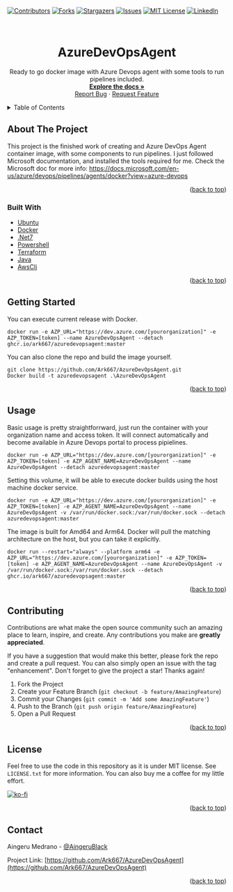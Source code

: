 
<!-- PROJECT SHIELDS -->
<!--
*** I'm using markdown "reference style" links for readability.
*** Reference links are enclosed in brackets [ ] instead of parentheses ( ).
*** See the bottom of this document for the declaration of the reference variables
*** for contributors-url, forks-url, etc. This is an optional, concise syntax you may use.
*** https://www.markdownguide.org/basic-syntax/#reference-style-links
-->
[![Contributors][contributors-shield]][contributors-url]
[![Forks][forks-shield]][forks-url]
[![Stargazers][stars-shield]][stars-url]
[![Issues][issues-shield]][issues-url]
[![MIT License][license-shield]][license-url]
[![LinkedIn][linkedin-shield]][linkedin-url]


<!-- PROJECT LOGO -->
<br />
<div align="center">
  <!-- <a href="https://github.com/Ark667/AzureDevOpsAgent">
    <img src="images/logo.png" alt="Logo" width="80" height="80">
  </a> -->

<h1 align="center">AzureDevOpsAgent</h1>

  <p align="center">
    Ready to go docker image with Azure Devops agent with some tools to run pipelines included.
    <br />
    <a href="https://github.com/Ark667/AzureDevOpsAgent"><strong>Explore the docs »</strong></a>
    <br />    
    <a href="https://github.com/Ark667/AzureDevOpsAgent/issues">Report Bug</a>
    ·
    <a href="https://github.com/Ark667/AzureDevOpsAgent/issues">Request Feature</a>
  </p>
</div>


<!-- TABLE OF CONTENTS -->
<details>
  <summary>Table of Contents</summary>
  <ol>
    <li>
      <a href="#about-the-project">About The Project</a>
      <ul>
        <li><a href="#built-with">Built With</a></li>
      </ul>
    </li>
    <li><a href="#getting-started">Getting Started</a></li>
    <li><a href="#usage">Usage</a></li>
    <!-- <li><a href="#roadmap">Roadmap</a></li> -->
    <li><a href="#contributing">Contributing</a></li>
    <li><a href="#license">License</a></li>
    <li><a href="#contact">Contact</a></li>
    <!-- <li><a href="#acknowledgments">Acknowledgments</a></li> -->
  </ol>
</details>

<!-- ABOUT THE PROJECT -->
## About The Project

<!-- [![Product Name Screen Shot][product-screenshot]](https://example.com) -->

This project is the finished work of creating and Azure DevOps Agent container image, with some components to run pipelines. I just followed Microsoft documentation, and installed the tools required for me.
Check the Microsoft doc for more info: https://docs.microsoft.com/en-us/azure/devops/pipelines/agents/docker?view=azure-devops

<p align="right">(<a href="#top">back to top</a>)</p>

### Built With

* [Ubuntu](https://ubuntu.com/)
* [Docker](https://www.docker.com/)
* [.Net7](https://dotnet.microsoft.com/download/dotnet/7.0)
* [Powershell](https://docs.microsoft.com/powershell/)
* [Terraform](https://www.terraform.io/)
* [Java](https://www.java.com/)
* [AwsCli](https://aws.amazon.com/es/cli/)

<p align="right">(<a href="#top">back to top</a>)</p>

<!-- GETTING STARTED -->
## Getting Started

You can execute current release with Docker.

```pws
docker run -e AZP_URL="https://dev.azure.com/[yourorganization]" -e AZP_TOKEN=[token] --name AzureDevOpsAgent --detach ghcr.io/ark667/azuredevopsagent:master
```

You can also clone the repo and build the image yourself.

```pws
git clone https://github.com/Ark667/AzureDevOpsAgent.git
Docker build -t azuredevopsagent .\AzureDevOpsAgent
```


<p align="right">(<a href="#top">back to top</a>)</p>


<!-- USAGE EXAMPLES -->
## Usage

Basic usage is pretty straightforrward, just run the container with your organization name and access token. It will connect automatically and become available in Azure Devops portal to process pipielines.

```pws
docker run -e AZP_URL="https://dev.azure.com/[yourorganization]" -e AZP_TOKEN=[token] -e AZP_AGENT_NAME=AzureDevOpsAgent --name AzureDevOpsAgent --detach azuredevopsagent:master
```

Setting this volume, it will be able to execute docker builds using the host machine docker service.

```pws
docker run -e AZP_URL="https://dev.azure.com/[yourorganization]" -e AZP_TOKEN=[token] -e AZP_AGENT_NAME=AzureDevOpsAgent --name AzureDevOpsAgent -v /var/run/docker.sock:/var/run/docker.sock --detach azuredevopsagent:master
```

The image is built for Amd64 and Arm64. Docker will pull the matching architecture on the host, but you can take it explicitly.

```pws
docker run --restart="always" --platform arm64 -e AZP_URL="https://dev.azure.com/[yourorganization]" -e AZP_TOKEN=[token] -e AZP_AGENT_NAME=AzureDevOpsAgent --name AzureDevOpsAgent -v /var/run/docker.sock:/var/run/docker.sock --detach ghcr.io/ark667/azuredevopsagent:master
```

<p align="right">(<a href="#top">back to top</a>)</p>


<!-- CONTRIBUTING -->
## Contributing

Contributions are what make the open source community such an amazing place to learn, inspire, and create. Any contributions you make are **greatly appreciated**.

If you have a suggestion that would make this better, please fork the repo and create a pull request. You can also simply open an issue with the tag "enhancement".
Don't forget to give the project a star! Thanks again!

1. Fork the Project
2. Create your Feature Branch (`git checkout -b feature/AmazingFeature`)
3. Commit your Changes (`git commit -m 'Add some AmazingFeature'`)
4. Push to the Branch (`git push origin feature/AmazingFeature`)
5. Open a Pull Request

<p align="right">(<a href="#top">back to top</a>)</p>


<!-- LICENSE -->
## License

Feel free to use the code in this repository as it is under MIT license. See `LICENSE.txt` for more information. You can also buy me a coffee for my little effort.

[![ko-fi](https://ko-fi.com/img/githubbutton_sm.svg)](https://ko-fi.com/I2I16OYC5)

<p align="right">(<a href="#top">back to top</a>)</p>


<!-- CONTACT -->
## Contact

Aingeru Medrano - [@AingeruBlack](https://twitter.com/AingeruBlack) <!-- - email@email_client.com -->

Project Link: [https://github.com/Ark667/AzureDevOpsAgent](https://github.com/Ark667/AzureDevOpsAgent)

<p align="right">(<a href="#top">back to top</a>)</p>


<!-- ACKNOWLEDGMENTS
## Acknowledgments

* []()

<p align="right">(<a href="#top">back to top</a>)</p> -->


<!-- MARKDOWN LINKS & IMAGES -->
<!-- https://www.markdownguide.org/basic-syntax/#reference-style-links -->
[contributors-shield]: https://img.shields.io/github/contributors/Ark667/AzureDevOpsAgent.svg?style=for-the-badge
[contributors-url]: https://github.com/Ark667/AzureDevOpsAgent/graphs/contributors
[forks-shield]: https://img.shields.io/github/forks/Ark667/AzureDevOpsAgent.svg?style=for-the-badge
[forks-url]: https://github.com/Ark667/AzureDevOpsAgent/network/members
[stars-shield]: https://img.shields.io/github/stars/Ark667/AzureDevOpsAgent.svg?style=for-the-badge
[stars-url]: https://github.com/Ark667/AzureDevOpsAgent/stargazers
[issues-shield]: https://img.shields.io/github/issues/Ark667/AzureDevOpsAgent.svg?style=for-the-badge
[issues-url]: https://github.com/Ark667/AzureDevOpsAgent/issues
[license-shield]: https://img.shields.io/github/license/Ark667/AzureDevOpsAgent.svg?style=for-the-badge
[license-url]: https://github.com/Ark667/AzureDevOpsAgent/blob/master/LICENSE.txt
[linkedin-shield]: https://img.shields.io/badge/-LinkedIn-black.svg?style=for-the-badge&logo=linkedin&colorB=555
[linkedin-url]: https://www.linkedin.com/in/aingeru/
[product-screenshot]: images/screenshot.png
